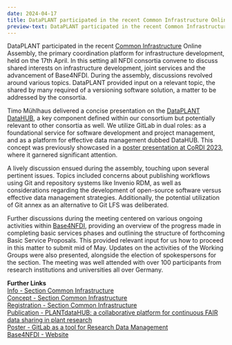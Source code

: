 ```yaml
---
date: 2024-04-17
title: DataPLANT participated in the recent Common Infrastructure Online Assembly
preview-text: DataPLANT participated in the recent Common Infrastructure Online Assembly, the primary coordination platform for infrastructure development, held on the 17th April. In this setting all NFDI consortia convene to discuss shared interests on infrastructure development, joint services and the advancement of Base4NFDI. During the assembly, discussions revolved around various topics. DataPLANT provided input on a relevant topic, the shared by many required of a versioning software solution, a matter to be addressed by the consortia...
---
```


DataPLANT participated in the recent [Common Infrastructure](https://www.nfdi.de/section-infra/) Online Assembly, the primary coordination platform for infrastructure development, held on the 17th April. In this setting all NFDI consortia convene to discuss shared interests on infrastructure development, joint services and the advancement of Base4NFDI. During the assembly, discussions revolved around various topics. DataPLANT provided input on a relevant topic, the shared by many required of a versioning software solution, a matter to be addressed by the consortia. 

Timo Mühlhaus delivered a concise presentation on the [DataPLANT DataHUB](https://doi.org/10.5281/zenodo.10021181), a key component defined within our consortium but potentially relevant to other consortia as well. We utilize GitLab in dual roles: as a foundational service for software development and project management, and as a platform for effective data management dubbed DataHUB. This concept was previously showcased in a [poster presentation at CoRDI 2023](https://doi.org/10.5281/zenodo.10021181), where it garnered significant attention.

A lively discussion ensued during the assembly, touching upon several pertinent issues. Topics included concerns about publishing workflows using Git and repository systems like Invenio RDM, as well as considerations regarding the development of open-source software versus effective data management strategies. Additionally, the potential utilization of Git annex as an alternative to Git LFS was deliberated. 

Further discussions during the meeting centered on various ongoing activities within [Base4NFDI](https://base4nfdi.de/), providing an overview of the progress made in completing basic services phases and outlining the structure of forthcoming Basic Service Proposals. This provided relevant input for us how to proceed in this matter to submit mid of May. Updates on the activities of the Working Groups were also presented, alongside the election of spokespersons for the section. The meeting was well attended with over 100 participants from research institutions and universities all over Germany. 

**Further Links**    
[Info - Section Common Infrastructure](https://www.nfdi.de/section-infra/)   
[Concept - Section Common Infrastructure](https://doi.org/10.5281/zenodo.5607490)   
[Registration - Section Common Infrastructure](https://www.nfdi.de/registration-for-participation-in-the-sections/?lang=en)   
[Publication - PLANTdataHUB: a collaborative platform for continuous FAIR data sharing in plant research](https://doi.org/10.1111/tpj.16474)    
[Poster - GitLab as a tool for Research Data Management](https://doi.org/10.5281/zenodo.10021181)   
[Base4NFDI - Website](https://base4nfdi.de/)
